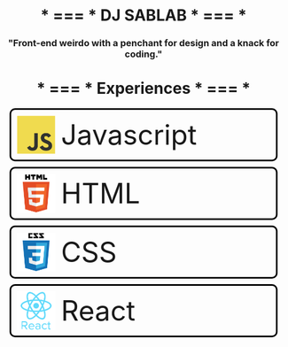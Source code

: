 <h1 align="center">* === * DJ SABLAB * === *</h1>
<h3 align="center">
"Front-end weirdo with a penchant for design and a knack for coding."
</h3>

<h1 align="center" style="margin-top: 35px">* === * Experiences * === *</h1>


<p align="left">
<div style="display: flex; flex-direction: row; gap: 10px; align-items: center; border: 3px solid black; border-radius: 10px; padding: 10px;margin: 10px;">
<img src="https://raw.githubusercontent.com/devicons/devicon/master/icons/javascript/javascript-original.svg"
alt="" width="70" />
<p style="margin: 0px; font-size: 50px">Javascript</p>
</div>

<div style="display: flex; flex-direction: row; gap: 10px; align-items: center; border: 3px solid black; border-radius: 10px; padding: 10px;margin: 10px;">
<img src="https://raw.githubusercontent.com/devicons/devicon/master/icons/html5/html5-original-wordmark.svg"
alt="" width="70" />
<p style="margin: 0px; font-size: 50px">HTML</p>
</div>

<div style="display: flex; flex-direction: row; gap: 10px; align-items: center; border: 3px solid black; border-radius: 10px; padding: 10px;margin: 10px;">
<img src="https://raw.githubusercontent.com/devicons/devicon/master/icons/css3/css3-original-wordmark.svg"
alt="" width="70" />
<p style="margin: 0px; font-size: 50px">CSS</p>
</div>

<div style="display: flex; flex-direction: row; gap: 10px; align-items: center; border: 3px solid black; border-radius: 10px; padding: 10px;margin: 10px;">
<img src="https://raw.githubusercontent.com/devicons/devicon/master/icons/react/react-original-wordmark.svg"
alt="" width="70" />
<p style="margin: 0px; font-size: 50px">React</p>
</div>

</p>

